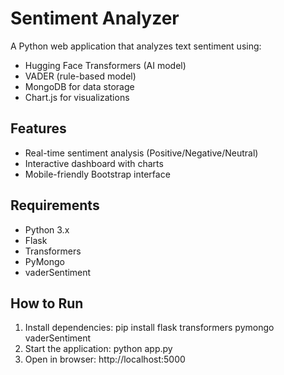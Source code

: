 # Sentiment Analyzer

A Python web application that analyzes text sentiment using:
- Hugging Face Transformers (AI model)
- VADER (rule-based model)
- MongoDB for data storage
- Chart.js for visualizations

## Features
- Real-time sentiment analysis (Positive/Negative/Neutral)
- Interactive dashboard with charts
- Mobile-friendly Bootstrap interface

## Requirements
- Python 3.x
- Flask
- Transformers
- PyMongo
- vaderSentiment

## How to Run
1. Install dependencies:
pip install flask transformers pymongo vaderSentiment
2. Start the application:
python app.py
3. Open in browser:
http://localhost:5000
